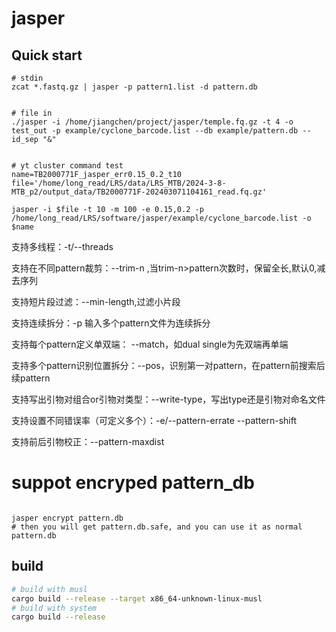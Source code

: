 # jasper




## Quick start

```shell
# stdin
zcat *.fastq.gz | jasper -p pattern1.list -d pattern.db


# file in
./jasper -i /home/jiangchen/project/jasper/temple.fq.gz -t 4 -o test_out -p example/cyclone_barcode.list --db example/pattern.db --id_sep "&"


# yt cluster command test
name=TB2000771F_jasper_err0.15_0.2_t10
file='/home/long_read/LRS/data/LRS_MTB/2024-3-8-MTB_p2/output_data/TB2000771F-202403071104161_read.fq.gz'

jasper -i $file -t 10 -m 100 -e 0.15,0.2 -p /home/long_read/LRS/software/jasper/example/cyclone_barcode.list -o $name

```

支持多线程：-t/--threads

支持在不同pattern裁剪：--trim-n ,当trim-n>pattern次数时，保留全长,默认0,减去序列

支持短片段过滤：--min-length,过滤小片段

支持连续拆分：-p 输入多个pattern文件为连续拆分

支持每个pattern定义单双端： --match，如dual single为先双端再单端

支持多个pattern识别位置拆分：--pos，识别第一对pattern，在pattern前搜索后续pattern

支持写出引物对组合or引物对类型：--write-type，写出type还是引物对命名文件

支持设置不同错误率（可定义多个）：-e/--pattern-errate --pattern-shift

支持前后引物校正：--pattern-maxdist



# suppot encryped pattern_db

```shell

jasper encrypt pattern.db
# then you will get pattern.db.safe, and you can use it as normal pattern.db

```

## build

```sh
# build with musl
cargo build --release --target x86_64-unknown-linux-musl
# build with system
cargo build --release
```
